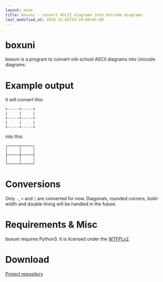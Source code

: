 ```yaml
---
layout: mine
title: boxuni - convert ASCII diagrams into Unicode diagrams
last_modified_at: 2018-12-02T19:19:09+01:00
---
```


# boxuni

boxuni is a program to convert old-school ASCII diagrams into Unicode diagrams.

# Example output

It will convert this:

	+-----+-----+
	|     |     |
	+-----+-----+
	|     |     |
	+-----+-----+

into this:

	┌─────┬─────┐
	│     │     │
	├─────┼─────┤
	│     │     │
	└─────┴─────┘

# Conversions

Only `-`, `+` and `|` are converted for now. Diagonals, rounded corners, bold-width and double-lining will be handled in the future.

# Requirements & Misc

boxuni requires Python3. It is licensed under the [WTFPLv2](../wtfpl).

# Download

[Project repository](https://github.com/hydrargyrum/attic/tree/master/boxuni)
